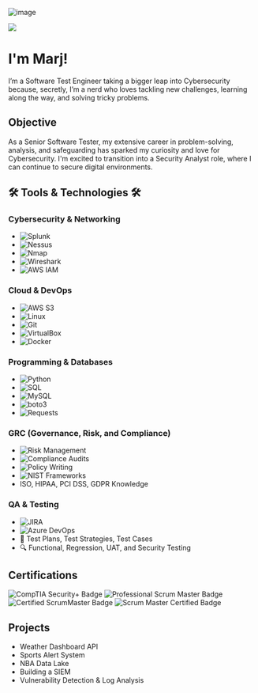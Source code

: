 ![image](https://github.com/user-attachments/assets/e0d57f09-cc94-428b-8d1d-c292de1d43a8)

<a href="https://www.linkedin.com/in/marjorie-alouidor-68b166230/"><img src="https://img.shields.io/badge/-LinkedIn-0072b1?&style=for-the-badge&logo=linkedin&logoColor=white" /></a>

# I'm Marj!

I’m a Software Test Engineer taking a bigger leap into Cybersecurity because, secretly, I’m a nerd who loves tackling new challenges, learning along the way, and solving tricky problems.

## Objective


As a Senior Software Tester, my extensive career in problem-solving, analysis, and safeguarding has sparked my curiosity and love for Cybersecurity. I'm excited to transition into a Security Analyst role, where I can continue to secure digital environments.




##  🛠️ **Tools & Technologies**  🛠️

### **Cybersecurity & Networking**
- ![Splunk](https://img.shields.io/badge/-Splunk-93a2d3?style=flat&logo=splunk&logoColor=white)
- ![Nessus](https://img.shields.io/badge/-Nessus-0074d9?style=flat&logoColor=white)
- ![Nmap](https://img.shields.io/badge/-Nmap-00afdb?style=flat&logoColor=white)
- ![Wireshark](https://img.shields.io/badge/-Wireshark-1679a7?style=flat&logo=wireshark&logoColor=white)
- ![AWS IAM](https://img.shields.io/badge/-AWS%20IAM-F7A41D?style=flat&logo=amazon-aws&logoColor=white)



### **Cloud & DevOps**
- ![AWS S3](https://img.shields.io/badge/-AWS%20S3-F7A41D?style=flat&logo=amazon-aws&logoColor=white)
- ![Linux](https://img.shields.io/badge/-Linux-FCC624?style=flat&logo=linux&logoColor=black)
- ![Git](https://img.shields.io/badge/-Git-F05032?style=flat&logo=git&logoColor=white)
- ![VirtualBox](https://img.shields.io/badge/-VirtualBox-183A61?style=flat&logo=virtualbox&logoColor=white)
- ![Docker](https://img.shields.io/badge/-Docker-2496ED?style=flat&logo=docker&logoColor=white)

### **Programming & Databases**
- ![Python](https://img.shields.io/badge/-Python-3776AB?style=flat&logo=python&logoColor=white)
- ![SQL](https://img.shields.io/badge/-SQL-CC2927?style=flat&logo=microsoft-sql-server&logoColor=white)
- ![MySQL](https://img.shields.io/badge/-MySQL-4479A1?style=flat&logo=mysql&logoColor=white)
- ![boto3](https://img.shields.io/badge/-boto3-3776AB?style=flat&logo=python&logoColor=white)
- ![Requests](https://img.shields.io/badge/-Requests-FF9900?style=flat&logo=python&logoColor=white)

### **GRC (Governance, Risk, and Compliance)**
- ![Risk Management](https://img.shields.io/badge/-Risk%20Management-FFA500?style=flat&logo=shield&logoColor=white)
- ![Compliance Audits](https://img.shields.io/badge/-Compliance%20Audits-008000?style=flat&logo=search&logoColor=white)
- ![Policy Writing](https://img.shields.io/badge/-Policy%20Writing-4682B4?style=flat&logo=book&logoColor=white)
- ![NIST Frameworks](https://img.shields.io/badge/-NIST%20Frameworks-000080?style=flat&logo=gov&logoColor=white)
- ISO, HIPAA, PCI DSS, GDPR Knowledge

### **QA & Testing**
- ![JIRA](https://img.shields.io/badge/-JIRA-0052CC?style=flat&logo=jira&logoColor=white)
- ![Azure DevOps](https://img.shields.io/badge/-Azure%20DevOps-0078D7?style=flat&logo=azure-devops&logoColor=white)
- 📝 Test Plans, Test Strategies, Test Cases
- 🔍 Functional, Regression, UAT, and Security Testing






## Certifications
<div>
<img src="https://img.shields.io/badge/-Security%2B-FF0000?&style=for-the-badge&logo=CompTIA&logoColor=white" alt="CompTIA Security+ Badge" />
<img src="https://img.shields.io/badge/-PSM-007ACC?style=for-the-badge&logo=Scrum&logoColor=white" alt="Professional Scrum Master Badge" />
<img src="https://img.shields.io/badge/-CSM-FFB300?style=for-the-badge&logo=Scrum&logoColor=white" alt="Certified ScrumMaster Badge" />
<img src="https://img.shields.io/badge/-SSM-00796B?style=for-the-badge&logo=Scrum&logoColor=white" alt="Scrum Master Certified Badge" />

## Projects
- Weather Dashboard API
- Sports Alert System
- NBA Data Lake
- Building a SIEM
- Vulnerability Detection & Log Analysis
